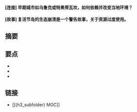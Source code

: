 #### [连接] 早期城市如乌鲁克或特奥蒂瓦坎，如何依赖并改变当地环境？


#### [故事] 复活节岛的生态崩溃是一个警告故事，关于资源过度使用。


## 摘要


## 要点

- 
- 
- 

## 链接

- [[{h3_subfolder} MOC]]
